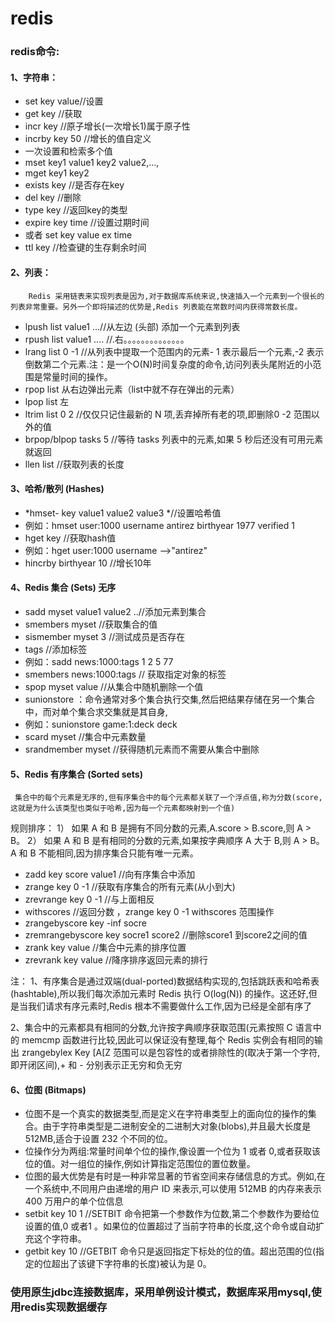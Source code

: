 # redis
### redis命令:
#### 1、字符串：
- set key value//设置
- get key //获取
- incr key //原子增长(一次增长1)属于原子性
- incrby key 50 //增长的值自定义	
- 一次设置和检索多个值
- mset key1 value1 key2 value2,...,
- mget key1 key2  
- exists key //是否存在key
- del key //删除
- type key //返回key的类型
- expire key time //设置过期时间
- 或者 set key value ex time
- ttl key  //检查键的生存剩余时间
#### 2、列表：
		Redis 采用链表来实现列表是因为,对于数据库系统来说,快速插入一个元素到一个很长的列表非常重要。另外一个即将描述的优势是,Redis 列表能在常数时间内获得常数长度。
- lpush list value1 ...//从左边 (头部) 添加一个元素到列表
- rpush list value1 .... //.右。。。。。。。。。。。。。。
- lrang list 0 -1  //从列表中提取一个范围内的元素- 1 表示最后一个元素,-2 表示倒数第二个元素.注：是一个O(N)时间复杂度的命令,访问列表头尾附近的小范围是常量时间的操作。
- rpop list 从右边弹出元素（list中就不存在弹出的元素）
- lpop list 左
- ltrim list 0 2 //仅仅只记住最新的 N 项,丢弃掉所有老的项,即删除0 -2 范围以外的值
- brpop/blpop  tasks 5 //等待 tasks 列表中的元素,如果 5 秒后还没有可用元素就返回
- llen list //获取列表的长度
       
#### 3、哈希/散列 (Hashes)
- *hmset-  key value1 value2 value3 *//设置哈希值
- 例如：hmset user:1000 username antirez birthyear 1977 verified 1
- hget key //获取hash值
- 例如：hget user:1000 username   -->"antirez"
- hincrby birthyear 10 //增长10年	
   		
#### 4、Redis 集合 (Sets) 无序
- sadd myset value1 value2 ..//添加元素到集合
- smembers  myset  //获取集合的值
- sismember myset 3 //测试成员是否存在
- tags //添加标签
- 例如：sadd news:1000:tags 1 2 5 77
- smembers news:1000:tags // 获取指定对象的标签
- spop  myset value //从集合中随机删除一个值
- sunionstore	：命令通常对多个集合执行交集,然后把结果存储在另一个集合中，而对单个集合求交集就是其自身,
- 例如：sunionstore game:1:deck deck
- scard myset //集合中元素数量
- srandmember myset //获得随机元素而不需要从集合中删除
#### 5、Redis 有序集合 (Sorted sets)
     集合中的每个元素是无序的,但有序集合中的每个元素都关联了一个浮点值,称为分数(score,这就是为什么该类型也类似于哈希,因为每一个元素都映射到一个值)
规则排序：
1） 如果 A 和 B 是拥有不同分数的元素,A.score > B.score,则 A > B。
2） 如果 A 和 B 是有相同的分数的元素,如果按字典顺序 A 大于 B,则 A > B。A 和 B 不能相同,因为排序集合只能有唯一元素。
- zadd key score value1 //向有序集合中添加
- zrange key 0 -1 //获取有序集合的所有元素(从小到大)
- zrevrange key 0 -1 //与上面相反
- withscores //返回分数 ，zrange key 0 -1 withscores
范围操作
- zrangebyscore key -inf socre
- zremrangebyscore key socre1 score2 //删除score1 到score2之间的值
- zrank key value //集合中元素的排序位置
- zrevrank key value //降序排序返回元素的排行

注：
1、有序集合是通过双端(dual-ported)数据结构实现的,包括跳跃表和哈希表(hashtable),所以我们每次添加元素时 Redis 执行 O(log(N)) 的操作。这还好,但是当我们请求有序元素时,Redis 根本不需要做什么工作,因为已经是全部有序了

2、集合中的元素都具有相同的分数,允许按字典顺序获取范围(元素按照 C 语言中的 memcmp 函数进行比较,因此可以保证没有整理,每个 Redis 实例会有相同的输出
zrangebylex Key [A[Z 范围可以是包容性的或者排除性的(取决于第一个字符,即开闭区间),+ 和 - 分别表示正无穷和负无穷

#### 6、位图 (Bitmaps)
- 位图不是一个真实的数据类型,而是定义在字符串类型上的面向位的操作的集合。由于字符串类型是二进制安全的二进制大对象(blobs),并且最大长度是 512MB,适合于设置 232 个不同的位。
- 位操作分为两组:常量时间单个位的操作,像设置一个位为 1 或者 0,或者获取该位的值。对一组位的操作,例如计算指定范围位的置位数量。
- 位图的最大优势是有时是一种非常显著的节省空间来存储信息的方式。例如,在一个系统中,不同用户由递增的用户 ID 来表示,可以使用 512MB 的内存来表示 400 万用户的单个位信息
- setbit key 10 1 //SETBIT 命令把第一个参数作为位数,第二个参数作为要给位设置的值,0 或者1 。如果位的位置超过了当前字符串的长度,这个命令或自动扩充这个字符串。
- getbit key 10 //GETBIT 命令只是返回指定下标处的位的值。超出范围的位(指定的位超出了该键下字符串的长度)被认为是 0。
### 使用原生jdbc连接数据库，采用单例设计模式，数据库采用mysql,使用redis实现数据缓存


